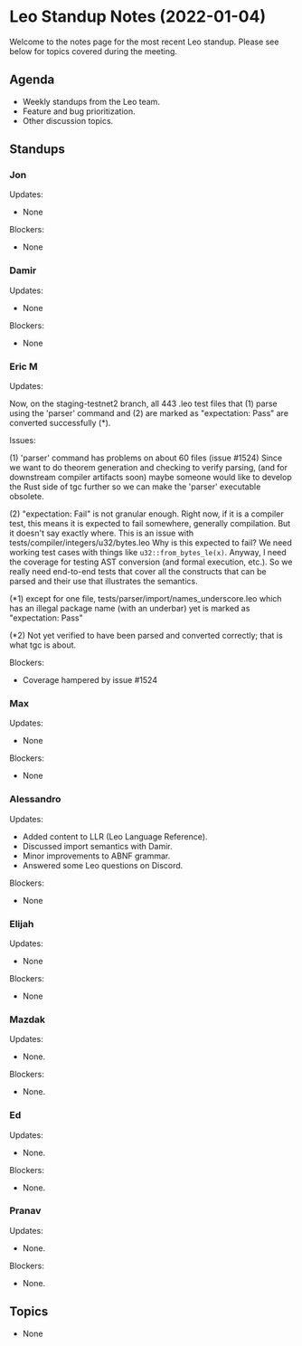 # Leo Standup Notes (2022-01-04)

Welcome to the notes page for the most recent Leo standup. Please see below for topics covered during the meeting.

## Agenda

* Weekly standups from the Leo team.
* Feature and bug prioritization.
* Other discussion topics.

## Standups

### Jon

Updates:

* None

Blockers:

* None

### Damir

Updates:

* None

Blockers:

* None

### Eric M

Updates:

Now, on the staging-testnet2 branch, all 443 .leo test files that
(1) parse using the 'parser' command and
(2) are marked as "expectation: Pass"
are converted successfully (*).

Issues:

(1) 'parser' command has problems on about 60 files (issue #1524)
Since we want to do theorem generation and checking to verify parsing,
(and for downstream compiler artifacts soon) maybe someone would like to develop the
Rust side of tgc further so we can make the 'parser' executable obsolete.

(2) "expectation: Fail" is not granular enough.
Right now, if it is a compiler test, this means it is expected to fail somewhere,
generally compilation.  But it doesn't say exactly where.
This is an issue with tests/compiler/integers/u32/bytes.leo
Why is this expected to fail?  We need working test cases with
things like `u32::from_bytes_le(x)`.
Anyway, I need the coverage for testing AST conversion (and formal
execution, etc.).  So we really need end-to-end tests that cover
all the constructs that can be parsed and their use that illustrates
the semantics.

(*1) except for one file, tests/parser/import/names_underscore.leo
  which has an illegal package name (with an underbar) yet is marked
  as "expectation: Pass"

(*2) Not yet verified to have been parsed and converted correctly;
  that is what tgc is about.

Blockers:

* Coverage hampered by issue #1524

### Max

Updates:

* None

Blockers:

* None

### Alessandro

Updates:

* Added content to LLR (Leo Language Reference).
* Discussed import semantics with Damir.
* Minor improvements to ABNF grammar.
* Answered some Leo questions on Discord.

Blockers:

* None

### Elijah

Updates:

* None

Blockers:

* None

### Mazdak

Updates:

* None.

Blockers:

* None.

### Ed

Updates:

* None.

Blockers:

* None.

### Pranav

Updates:

* None.

Blockers:

* None.

## Topics

* None

